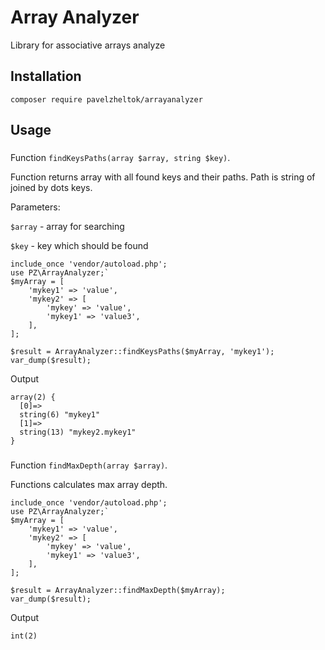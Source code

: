 # Array Analyzer
Library for associative arrays analyze
## Installation
`composer require pavelzheltok/arrayanalyzer`
## Usage
###
Function `findKeysPaths(array $array, string $key)`.

Function returns array with all found keys and their paths. Path is string of joined by dots keys. 

Parameters:

`$array` - array for searching

`$key` - key which should be found

````
include_once 'vendor/autoload.php';
use PZ\ArrayAnalyzer;`
$myArray = [
    'mykey1' => 'value',
    'mykey2' => [
        'mykey' => 'value',
        'mykey1' => 'value3',
    ],
];

$result = ArrayAnalyzer::findKeysPaths($myArray, 'mykey1');
var_dump($result);
````
Output
````
array(2) {
  [0]=>
  string(6) "mykey1"
  [1]=>
  string(13) "mykey2.mykey1"
}
````
###
Function `findMaxDepth(array $array)`.

Functions calculates max array depth.
````
include_once 'vendor/autoload.php';
use PZ\ArrayAnalyzer;`
$myArray = [
    'mykey1' => 'value',
    'mykey2' => [
        'mykey' => 'value',
        'mykey1' => 'value3',
    ],
];

$result = ArrayAnalyzer::findMaxDepth($myArray);
var_dump($result);
````
Output
````
int(2)
````
